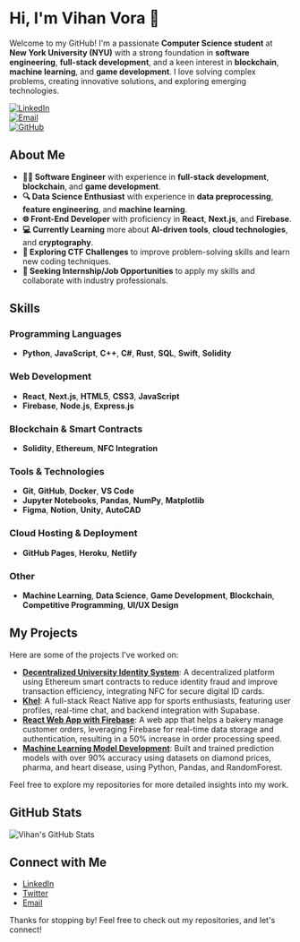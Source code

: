 # Hi, I'm Vihan Vora 👋

Welcome to my GitHub! I'm a passionate **Computer Science student** at **New York University (NYU)** with a strong foundation in **software engineering**, **full-stack development**, and a keen interest in **blockchain**, **machine learning**, and **game development**. I love solving complex problems, creating innovative solutions, and exploring emerging technologies.

[![LinkedIn](https://img.shields.io/badge/LinkedIn-Vihan%20Vora-blue)](https://www.linkedin.com/in/vihan-vora-553953212)  
[![Email](https://img.shields.io/badge/Email-vnv2005@nyu.edu-red)](mailto:vnv2005@nyu.edu)  
[![GitHub](https://img.shields.io/badge/GitHub-VihanV10-black)](https://github.com/VihanV10)

## About Me

- **🧑‍💻 Software Engineer** with experience in **full-stack development**, **blockchain**, and **game development**.
- **🔍 Data Science Enthusiast** with experience in **data preprocessing**, **feature engineering**, and **machine learning**.
- **🌐 Front-End Developer** with proficiency in **React**, **Next.js**, and **Firebase**.
- **💻 Currently Learning** more about **AI-driven tools**, **cloud technologies**, and **cryptography**.
- **🔐 Exploring CTF Challenges** to improve problem-solving skills and learn new coding techniques.
- **🚀 Seeking Internship/Job Opportunities** to apply my skills and collaborate with industry professionals.

## Skills

### Programming Languages
- **Python**, **JavaScript**, **C++**, **C#**, **Rust**, **SQL**, **Swift**, **Solidity**

### Web Development
- **React**, **Next.js**, **HTML5**, **CSS3**, **JavaScript**
- **Firebase**, **Node.js**, **Express.js**

### Blockchain & Smart Contracts
- **Solidity**, **Ethereum**, **NFC Integration**

### Tools & Technologies
- **Git**, **GitHub**, **Docker**, **VS Code**
- **Jupyter Notebooks**, **Pandas**, **NumPy**, **Matplotlib**
- **Figma**, **Notion**, **Unity**, **AutoCAD**

### Cloud Hosting & Deployment
- **GitHub Pages**, **Heroku**, **Netlify**

### Other
- **Machine Learning**, **Data Science**, **Game Development**, **Blockchain**, **Competitive Programming**, **UI/UX Design**

## My Projects

Here are some of the projects I've worked on:

- **[Decentralized University Identity System](https://github.com/VihanV10/Decentralized-University-Identity-System)**: A decentralized platform using Ethereum smart contracts to reduce identity fraud and improve transaction efficiency, integrating NFC for secure digital ID cards.
- **[Khel](https://github.com/VihanV10/Khel)**: A full-stack React Native app for sports enthusiasts, featuring user profiles, real-time chat, and backend integration with Supabase.
- **[React Web App with Firebase](https://github.com/VihanV10/Bruliant-Jolie)**: A web app that helps a bakery manage customer orders, leveraging Firebase for real-time data storage and authentication, resulting in a 50% increase in order processing speed.
- **[Machine Learning Model Development](https://github.com/VihanV10/Machine-Learning-Diamonds-Pharma)**: Built and trained prediction models with over 90% accuracy using datasets on diamond prices, pharma, and heart disease, using Python, Pandas, and RandomForest.

Feel free to explore my repositories for more detailed insights into my work.

## GitHub Stats

![Vihan's GitHub Stats](https://github-readme-stats.vercel.app/api?username=VihanV10&show_icons=true&hide=prs&count_private=true&title_color=4CAF50&icon_color=4CAF50&text_color=FFFFFF&bg_color=1A1A1A)

## Connect with Me

- [LinkedIn](https://www.linkedin.com/in/vihan-vora-553953212)
- [Twitter](https://twitter.com/VihanVora)
- [Email](mailto:vnv2005@nyu.edu)

Thanks for stopping by! Feel free to check out my repositories, and let's connect!
